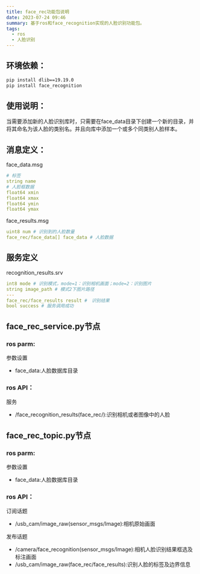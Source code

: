 ```yaml
---
title: face_rec功能包说明
date: 2023-07-24 09:46
summary: 基于ros和face_recognition实现的人脸识别功能包。
tags:
  - ros
  - 人脸识别
---
```



## 环境依赖：
```bash
pip install dlib==19.19.0
pip install face_recognition
```
## 使用说明：
当需要添加新的人脸识别库时，只需要在face_data目录下创建一个新的目录，并将其命名为该人脸的类别名。并且向库中添加一个或多个同类别人脸样本。
## 消息定义：
face_data.msg
```yaml
# 标签
string name 
# 人脸框数据
float64 xmin 
float64 xmax
float64 ymin
float64 ymax
```
face_results.msg

```yaml
uint8 num # 识别到的人脸数量
face_rec/face_data[] face_data # 人脸数据
```

## 服务定义
recognition_results.srv
```yaml
int8 mode # 识别模式，mode=1：识别相机画面；mode=2：识别图片
string image_path # 模式2下图片路径
---
face_rec/face_results result #　识别结果
bool success # 服务调用成功
```

## face_rec_service.py节点
### ros parm:
参数设置
- face_data:人脸数据库目录
### ros API：
服务
- /face_recognition_results(face_rec/):识别相机或者图像中的人脸

## face_rec_topic.py节点
### ros parm:
参数设置
- face_data:人脸数据库目录

### ros API：
订阅话题
- /usb_cam/image_raw(sensor_msgs/Image):相机原始画面

发布话题
- /camera/face_recognition(sensor_msgs/Image):相机人脸识别结果框选及标注画面
- /usb_cam/image_raw(face_rec/face_results):识别人脸的标签及边界信息


